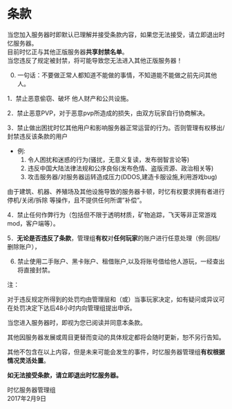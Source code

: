 # 条款

当您加入服务器时即默认已理解并接受条款内容，如果您无法接受，请立即退出时忆服务器。  
目前时忆正与其他正版服务器**共享封禁名单**。  
当您违反了规定被封禁，将可能导致您无法进入其他正版服务器！

0. 一句话：不要做正常人都知道不能做的事情，不知道能不能做之前先问其他人。

1．禁止恶意偷窃、破坏 他人财产和公共设施。

2．禁止恶意PVP，对于恶意pvp所造成的损失，由双方玩家自行协商解决。  

3．禁止做出困扰时忆其他用户和影响服务器正常运营的行为。否则管理有权移出/封禁违反该条款的用户
  - 例:
    1. 令人困扰和迷惑的行为(骚扰，无意义复读，发布弱智言论等)
    2. 违反中国大陆法律法规和公序良俗(发布色情、盗版资源、政治相关等)
    3. 攻击服务器/对服务器运转造成压力(DDOS,建造卡服设施,利用游戏bug)

由于建筑、机器、养殖场及其他设施导致的服务器卡顿，时忆有权要求拥有者进行 停机/关闭/拆除 等操作，且不提供任何所谓”补偿”。

4．禁止任何作弊行为（包括但不限于透明材质，矿物追踪，飞天等非正常游戏mod，客户端等）。

5．**无论是否违反了条款**，管理组**有权**对**任何玩家**的账户进行任意处理（例:回档/删除账户），

6. 禁止使用二手账户、黑卡账户、租借账户,以及将账号借给他人游玩，一经查出将直接封禁。

注：

对于违反规定所得到的处罚均由管理层和（或）当事玩家决定，如有疑问或异议可在处罚决定下达后48小时内向管理组提出申诉。

当您进入服务器时，即视为您已阅读并同意本条款。

其他因服务器发展或周目更替而变动的具体规定都将会随时更新，恕不另行告知。

其他不包含在以上内容，但是未来可能会发生的事件，时忆服务器管理组**有权根据情况灵活处置**。

**如无法接受条款，请立即退出时忆服务器。**

时忆服务器管理组  
2017年2月9日  
